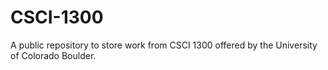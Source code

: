 # CSCI-1300
A public repository to store work from CSCI 1300 offered by the University of Colorado Boulder.
